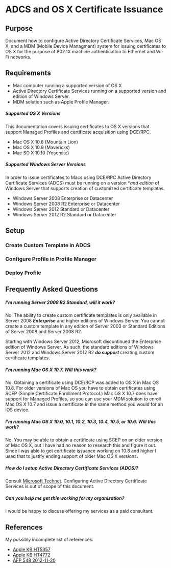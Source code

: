 # ADCS and OS X Certificate Issuance

## Purpose
Document how to configure Active Directory Certificate Services, Mac OS X, and a MDM (Mobile Device Managment) system for issuing certificates to OS X for the purpose of 802.1X machine authentication to Ethernet and Wi-Fi networks. 

## Requirements
* Mac computer running a supported version of OS X
* Active Directory Certificate Services running on a supported version and edition of Windows Server. 
* MDM solution such as Apple Profile Manager. 

##### Supported OS X Versions
This documentation covers issuing certificates to OS X versions that support Managed Profiles and certificate acquisition using DCE/RPC. 

* Mac OS X 10.8 (Mountain Lion)
* Mac OS X 10.9 (Mavericks)
* Mac SO X 10.10 (Yosemite)

##### Supported Windows Server Versions
In order to issue certificates to Macs using DCE/RPC Active Directory Certificate Services (ADCS) must be running on a version **and edition* of Windows Server that supports creation of customized certificate templates. 

* Windows Server 2008 Enterprise or Datacenter
* Windows Server 2008 R2 Enterprise or Datacenter
* Windows Server 2012 Standard or Datacenter
* Windows Server 2012 R2 Standard or Datacenter

## Setup

### Create Custom Template in ADCS

### Configure Profile in Profile Manager

### Deploy Profile 

## Frequently Asked Questions

##### I'm running Server 2008 R2 Standard, will it work? 
No. The ability to create custom certificate templates is only available in Server 2008 ***Enterprise*** and higher editions of Windows Server. You cannot create a custom template in any edition of Server 2003 or Standard Editions of Server 2008 and Server 2008 R2. 

Starting with Windows Server 2012, Microsoft discontinued the Enterprise edition of Windows Server. As such, the standard editions of Windows Server 2012 and Windows Server 2012 R2 ***do support*** creating custom certificate templates. 

##### I'm running Mac OS X 10.7. Will this work?
No. Obtaining a certificate using DCE/RCP was added to OS X in Mac OS 10.8. For older versions of Mac OS you have to obtain certificates using SCEP (Simple Certificate Enrollment Protocol.) Mac OS X 10.7 does have support for Managed Profiles, so you can use your MDM solution to enroll Mac OS X 10.7 and issue a certificate in the same method you would for an iOS device. 

##### I'm running Mac OS X 10.0, 10.1, 10.2, 10.3, 10.4, 10.5, or 10.6. Will this work? 
No. You may be able to obtain a certificate using SCEP on an older version of Mac OS X, but I have had no reason to research this and figure it out. Since I was able to get certificate issuance working on 10.8 and higher I used that to justify ending support of older Mac OS X versions. 

##### How do I setup Active Directory Certificate Services (ADCS)? 
Consult [Microsoft Technet](http://technet.microsoft.com/en-us/windowsserver/dd448615). Configuring Active Directory Certificate Services is out of scope of this document.  

##### Can you help me get this working for my organization? 
I would be happy to discuss offering my services as a paid consultant.  

## References
My possibly incomplete list of references. 

* [Apple KB HT5357](http://support.apple.com/en-us/HT5357 "How to request a certificate from a Microsoft Certificate Authority using DCE/RPC and the Active Directory Certificate profile payload")
* [Apple KB HT4772](http://support.apple.com/en-us/ht4772 "Accessing 802.1X networks in OS X Lion and Mountain Lion")
* [AFP 548 2012-11-20](https://www.afp548.com/2012/11/20/802-1x-eaptls-machine-auth-mtlion-adcerts "802.1x EAP-TLS Machine Authentication in Mt. Lion with AD Certificates")